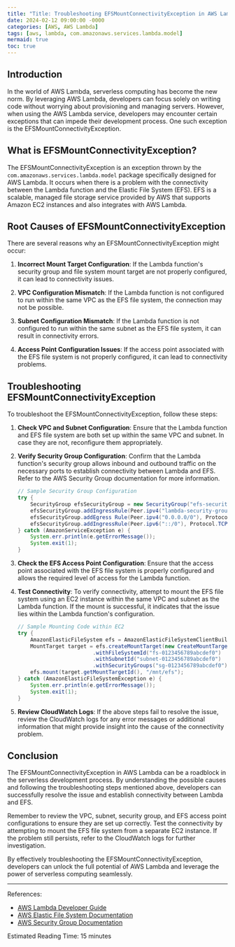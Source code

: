 ```yaml
---
title: "Title: Troubleshooting EFSMountConnectivityException in AWS Lambda"
date: 2024-02-12 09:00:00 -0000
categories: [AWS, AWS Lambda]
tags: [aws, lambda, com.amazonaws.services.lambda.model]
mermaid: true
toc: true
---
```



## Introduction

In the world of AWS Lambda, serverless computing has become the new norm. By leveraging AWS Lambda, developers can focus solely on writing code without worrying about provisioning and managing servers. However, when using the AWS Lambda service, developers may encounter certain exceptions that can impede their development process. One such exception is the EFSMountConnectivityException.

## What is EFSMountConnectivityException?

The EFSMountConnectivityException is an exception thrown by the `com.amazonaws.services.lambda.model` package specifically designed for AWS Lambda. It occurs when there is a problem with the connectivity between the Lambda function and the Elastic File System (EFS). EFS is a scalable, managed file storage service provided by AWS that supports Amazon EC2 instances and also integrates with AWS Lambda.

## Root Causes of EFSMountConnectivityException

There are several reasons why an EFSMountConnectivityException might occur:

1. **Incorrect Mount Target Configuration**: If the Lambda function's security group and file system mount target are not properly configured, it can lead to connectivity issues.

2. **VPC Configuration Mismatch**: If the Lambda function is not configured to run within the same VPC as the EFS file system, the connection may not be possible.

3. **Subnet Configuration Mismatch**: If the Lambda function is not configured to run within the same subnet as the EFS file system, it can result in connectivity errors.

4. **Access Point Configuration Issues**: If the access point associated with the EFS file system is not properly configured, it can lead to connectivity problems.

## Troubleshooting EFSMountConnectivityException

To troubleshoot the EFSMountConnectivityException, follow these steps:

1. **Check VPC and Subnet Configuration**: Ensure that the Lambda function and EFS file system are both set up within the same VPC and subnet. In case they are not, reconfigure them appropriately.

2. **Verify Security Group Configuration**: Confirm that the Lambda function's security group allows inbound and outbound traffic on the necessary ports to establish connectivity between Lambda and EFS. Refer to the AWS Security Group documentation for more information.

    ```java
    // Sample Security Group Configuration
    try {
        SecurityGroup efsSecurityGroup = new SecurityGroup("efs-security-group");
        efsSecurityGroup.addIngressRule(Peer.ipv4("lambda-security-group"), Protocol.TCP, 2049);
        efsSecurityGroup.addEgress Rule(Peer.ipv4("0.0.0.0/0"), Protocol.TCP, 2049);
        efsSecurityGroup.addIngressRule(Peer.ipv6("::/0"), Protocol.TCP, 2049);
    } catch (AmazonServiceException e) {
        System.err.println(e.getErrorMessage());
        System.exit(1);
    }
    ```

3. **Check the EFS Access Point Configuration**: Ensure that the access point associated with the EFS file system is properly configured and allows the required level of access for the Lambda function.

4. **Test Connectivity**: To verify connectivity, attempt to mount the EFS file system using an EC2 instance within the same VPC and subnet as the Lambda function. If the mount is successful, it indicates that the issue lies within the Lambda function's configuration.

    ```java
    // Sample Mounting Code within EC2
    try {
        AmazonElasticFileSystem efs = AmazonElasticFileSystemClientBuilder.defaultClient();
        MountTarget target = efs.createMountTarget(new CreateMountTargetRequest()
                            .withFileSystemId("fs-0123456789abcdef0")
                            .withSubnetId("subnet-0123456789abcdef0")
                            .withSecurityGroups("sg-0123456789abcdef0");
        efs.mount(target.getMountTargetId(), "/mnt/efs");
    } catch (AmazonElasticFileSystemException e) {
        System.err.println(e.getErrorMessage());
        System.exit(1);
    }
    ```

5. **Review CloudWatch Logs**: If the above steps fail to resolve the issue, review the CloudWatch logs for any error messages or additional information that might provide insight into the cause of the connectivity problem.

## Conclusion

The EFSMountConnectivityException in AWS Lambda can be a roadblock in the serverless development process. By understanding the possible causes and following the troubleshooting steps mentioned above, developers can successfully resolve the issue and establish connectivity between Lambda and EFS.

Remember to review the VPC, subnet, security group, and EFS access point configurations to ensure they are set up correctly. Test the connectivity by attempting to mount the EFS file system from a separate EC2 instance. If the problem still persists, refer to the CloudWatch logs for further investigation.

By effectively troubleshooting the EFSMountConnectivityException, developers can unlock the full potential of AWS Lambda and leverage the power of serverless computing seamlessly.

---

References:
- [AWS Lambda Developer Guide](https://docs.aws.amazon.com/lambda/latest/dg/welcome.html)
- [AWS Elastic File System Documentation](https://docs.aws.amazon.com/efs/latest/ug/whatisefs.html)
- [AWS Security Group Documentation](https://docs.aws.amazon.com/vpc/latest/userguide/VPC_SecurityGroups.html)

Estimated Reading Time: 15 minutes